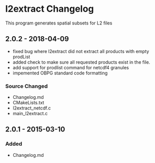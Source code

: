 # l2extract Changelog
This program generates spatial subsets for L2 files 

## 2.0.2 - 2018-04-09

 - fixed bug where l2extract did not extract all products with empty prodList
 - added check to make sure all requested products exist in the file.
 - add support for prodlist command for netcdf4 granules
 - impemented OBPG standard code formatting
  
### Source Changed

  * Changelog.md
  * CMakeLists.txt
  * l2extract_netcdf.c
  * main_l2extract.c

## 2.0.1 - 2015-03-10
### Added
  * Changelog.md

